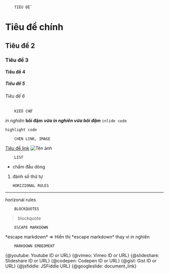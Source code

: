         TIÊU ĐỀ

# Tiêu đề chính

## Tiêu đề 2

### Tiêu đề 3

#### Tiêu đề 4

##### Tiêu đề 5

###### Tiêu đề 6

        KIỂU CHỮ

_in nghiên_
**bôi đậm**
**_vừa in nghiên vừa bôi đậm_**
`inlide code`

```php
highlight code
```

        CHÈN LINK, IMAGE

[Tiêu đề link](http://~)
![Tên ảnh](http://~)

        LIST

- chấm đầu dòng

1.  đánh số thứ tự

        HORIZIONAL RULES

---

horizonal rules

        BLOCKQUOTES

> blockquote

        ESCAPE MARKDOWN

\*escape markdown*
=> Hiển thị *escape markdown\* thay vì in nghiên

        MARKDOWN EMBEDMENT

{@youtube: Youtube ID or URL}
{@vimeo: Vimeo ID or URL}
{@slideshare: Slideshare ID or URL}
{@codepen: Codepen ID or URL}
{@gist: Gist ID or URL}
{@jsfiddle: JSFiddle URL}
{@googleslide: document_link}
